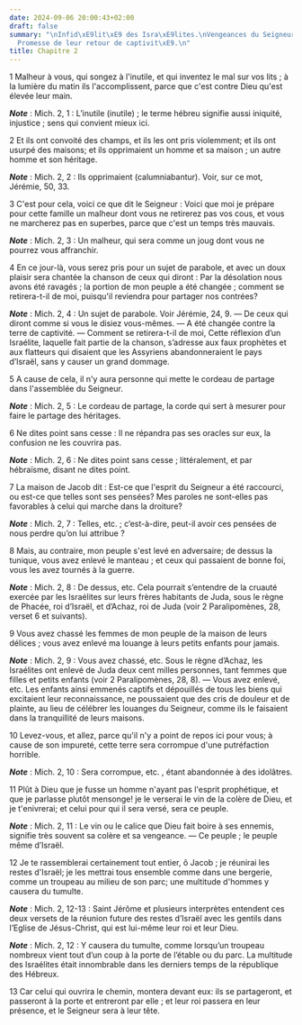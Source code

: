 ```yaml
---
date: 2024-09-06 20:00:43+02:00
draft: false
summary: "\nInfid\xE9lit\xE9 des Isra\xE9lites.\nVengeances du Seigneur sur eux.\n\
  Promesse de leur retour de captivit\xE9.\n"
title: Chapitre 2
---
```





1 Malheur à vous, qui songez à l'inutile, et qui inventez le mal sur vos lits ; à la lumière du matin ils l'accomplissent, parce que c'est contre Dieu qu'est élevée leur main.

***Note*** :  Mich. 2, 1 : L’inutile (inutile) ; le terme hébreu signifie aussi iniquité, injustice ; sens qui convient mieux ici.

2 Et ils ont convoité des champs, et ils les ont pris violemment; et ils ont usurpé des maisons; et ils opprimaient un homme et sa maison ; un autre homme et son héritage.

***Note*** :  Mich. 2, 2 : Ils opprimaient (calumniabantur). Voir, sur ce mot, Jérémie, 50, 33.

3 C'est pour cela, voici ce que dit le Seigneur : Voici que moi je prépare pour cette famille un malheur dont vous ne retirerez pas vos cous, et vous ne marcherez pas en superbes, parce que c'est un temps très mauvais.

***Note*** :  Mich. 2, 3 : Un malheur, qui sera comme un joug dont vous ne pourrez vous affranchir.

4 En ce jour-là, vous serez pris pour un sujet de parabole, et avec un doux plaisir sera chantée la chanson de ceux qui diront : Par la désolation nous avons été ravagés ; la portion de mon peuple a été changée ; comment se retirera-t-il de moi, puisqu'il reviendra pour partager nos contrées?

***Note*** :  Mich. 2, 4 : Un sujet de parabole. Voir Jérémie, 24, 9. ― De ceux qui diront comme si vous le disiez vous-mêmes. ― A été changée contre la terre de captivité. ― Comment se retirera-t-il de moi, Cette réflexion d’un Israélite, laquelle fait partie de la chanson, s’adresse aux faux prophètes et aux flatteurs qui disaient que les Assyriens abandonneraient le pays d’Israël, sans y causer un grand dommage.


5 A cause de cela, il n'y aura personne qui mette le cordeau de partage dans l'assemblée du Seigneur.

***Note*** :  Mich. 2, 5 : Le cordeau de partage, la corde qui sert à mesurer pour faire le partage des héritages.


6 Ne dites point sans cesse : Il ne répandra pas ses oracles sur eux, la confusion ne les couvrira pas.

***Note*** :  Mich. 2, 6 : Ne dites point sans cesse ; littéralement, et par hébraïsme, disant ne dites point.

7 La maison de Jacob dit : Est-ce que l'esprit du Seigneur a été raccourci, ou est-ce que telles sont ses pensées? Mes paroles ne sont-elles pas favorables à celui qui marche dans la droiture?

***Note*** :  Mich. 2, 7 : Telles, etc. ; c’est-à-dire, peut-il avoir ces pensées de nous perdre qu’on lui attribue ?


8 Mais, au contraire, mon peuple s'est levé en adversaire; de dessus la tunique, vous avez enlevé le manteau ; et ceux qui passaient de bonne foi, vous les avez tournés à la guerre.

***Note*** :  Mich. 2, 8 : De dessus, etc. Cela pourrait s’entendre de la cruauté exercée par les Israélites sur leurs frères habitants de Juda, sous le règne de Phacée, roi d’Israël, et d’Achaz, roi de Juda (voir 2 Paralipomènes, 28, verset 6 et suivants).

9 Vous avez chassé les femmes de mon peuple de la maison de leurs délices ; vous avez enlevé ma louange à leurs petits enfants pour jamais.

***Note*** :  Mich. 2, 9 : Vous avez chassé, etc. Sous le règne d’Achaz, les Israélites ont enlevé de Juda deux cent milles personnes, tant femmes que filles et petits enfants (voir 2 Paralipomènes, 28, 8). ― Vous avez enlevé, etc. Les enfants ainsi emmenés captifs et dépouillés de tous les biens qui excitaient leur reconnaissance, ne poussaient que des cris de douleur et de plainte, au lieu de célébrer les louanges du Seigneur, comme ils le faisaient dans la tranquillité de leurs maisons.


10 Levez-vous, et allez, parce qu'il n'y a point de repos ici pour vous; à cause de son impureté, cette terre sera corrompue d'une putréfaction horrible.

***Note*** :  Mich. 2, 10 : Sera corrompue, etc. , étant abandonnée à des idolâtres.

11 Plût à Dieu que je fusse un homme n'ayant pas l'esprit prophétique, et que je parlasse plutôt mensonge! je le verserai le vin de la colère de Dieu, et je t'enivrerai; et celui pour qui il sera versé, sera ce peuple.

***Note*** :  Mich. 2, 11 : Le vin ou le calice que Dieu fait boire à ses ennemis, signifie très souvent sa colère et sa vengeance. ― Ce peuple ; le peuple même d’Israël.


12 Je te rassemblerai certainement tout entier, ô Jacob ; je réunirai les restes d'Israël; je les mettrai tous ensemble comme dans une bergerie, comme un troupeau au milieu de son parc; une multitude d'hommes y causera du tumulte.

***Note*** :  Mich. 2, 12-13 : Saint Jérôme et plusieurs interprètes entendent ces deux versets de la réunion future des restes d’Israël avec les gentils dans l’Eglise de Jésus-Christ, qui est lui-même leur roi et leur Dieu.

***Note*** :  Mich. 2, 12 : Y causera du tumulte, comme lorsqu’un troupeau nombreux vient tout d’un coup à la porte de l’étable ou du parc. La multitude des Israélites était innombrable dans les derniers temps de la république des Hébreux.

13 Car celui qui ouvrira le chemin, montera devant eux: ils se partageront, et passeront à la porte et entreront par elle ; et leur roi passera en leur présence, et le Seigneur sera à leur tête.

